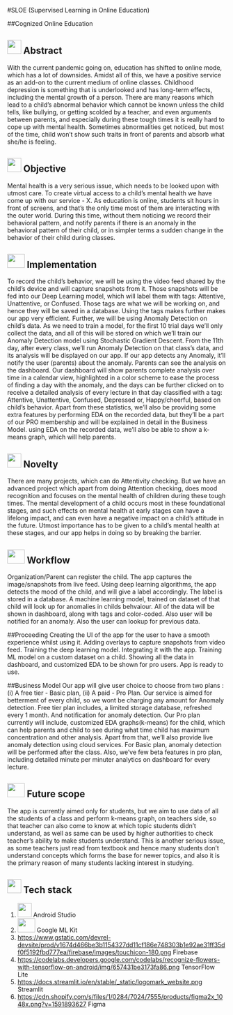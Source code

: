 #SLOE (Supervised Learning in Online Education)

##Cognized Online Education


## <img src="https://cdn.iconscout.com/icon/free/png-256/idea-1618744-1372450.png" width="32" height="32"> Abstract
With the current pandemic going on, education has shifted to online mode, which has a lot of downsides. Amidst all of this, we have a positive service as an add-on to the current medium of online classes. Childhood depression is something that is underlooked and has long-term effects, including the mental growth of a person. There are many reasons which lead to a child’s abnormal behavior which cannot be known unless the child tells, like bullying, or getting scolded by a teacher, and even arguments between parents, and especially during these tough times it is really hard to cope up with mental health. Sometimes abnormalities get noticed, but most of the time, child won’t show such traits in front of parents and absorb what she/he is feeling.

## <img src="https://image.flaticon.com/icons/png/512/1632/1632633.png" width="32" height="32"> Objective
Mental health is a very serious issue, which needs to be looked upon with utmost care. To create virtual access to a child’s mental health we have come up with our service - X. As education is online, students sit hours in front of screens, and that’s the only time most of them are interacting with the outer world. During this time, without them noticing we record their behavioral pattern, and notify parents if there is an anomaly in the behavioral pattern of their child, or in simpler terms a sudden change in the behavior of their child during classes.




## <img src="https://www.pinclipart.com/picdir/big/352-3523258_implementation-icon-implementation-mechanism-vector-clipart.png" width="40" height="32"> Implementation
To record the child’s behavior, we will be using the video feed shared by the child’s device and will capture snapshots from it. Those snapshots will be fed into our Deep Learning model, which will label them with tags: Attentive, Unattentive, or Confused. Those tags are what we will be working on, and hence they will be saved in a database. Using the tags makes further makes our app very efficient. Further, we will be using Anomaly Detection on child’s data. As we need to train a model, for the first 10 trial days we’ll only collect the data, and all of this will be stored on which we’ll train our Anomaly Detection model using Stochastic Gradient Descent. From the 11th day, after every class, we’ll run Anomaly Detection on that class’s data, and its analysis will be displayed on our app. If our app detects any Anomaly, it’ll notify the user (parents) about the anomaly. Parents can see the analysis on the dashboard. Our dashboard will show parents complete analysis over time in a calendar view, highlighted in a color scheme to ease the process of finding a day with the anomaly, and the days can be further clicked on to receive a detailed analysis of every lecture in that day classified with a tag: Attentive, Unattentive, Confused, Depressed or, Happy/cheerful, based on child’s behavior. Apart from these statistics, we’ll also be providing some extra features by performing EDA on the recorded data, but they’ll be a part of our PRO membership and will be explained in detail in the Business Model.
using EDA on the recorded data, we’ll also be able to show a k-means graph, which will help parents.

## <img src="https://noveltypharma.eu/wp-content/uploads/2020/10/icon_novel_ingredients.png" width="32" height="32"> Novelty
There are many projects, which can do Attentivity checking. But we have an advanced project which apart from doing Attention checking, does mood recognition and focuses on the mental health of children during these tough times. The mental development of a child occurs most in these foundational stages, and such effects on mental health at early stages can have a lifelong impact, and can even have a negative impact on a child’s attitude in the future. Utmost importance has to be given to a child’s mental health at these stages, and our app helps in doing so by breaking the barrier.




## <img src="https://icons-for-free.com/iconfiles/png/512/workflow-131964753379858822.png" width="40" height="32"> Workflow
Organization/Parent can register the child. 
The app captures the image/snapshots from live feed.
Using deep learning algorithms, the app detects the mood of the child, and will give a label accordingly.
The label is stored in a database.
A machine learning model, trained on dataset of that child will look up for anomalies in childs behvaiour.
All of the data will be shown in dashboard, along with tags and color-coded. Also user will be notified for an anomaly.
Also the user can lookup for previous data.

##Proceeding
Creating the UI of the app for the user to have a smooth experience whilst using it.
Adding overlays to capture snapshots from video feed.
Training the deep learning model. Integrating it with the app.
Training ML model on a custom dataset on a child.
Showing all the data in dashboard, and customized EDA to be shown for pro users.
App is ready to use.

##Business Model
Our app will give user choice to choose from two plans : (i) A free tier - Basic plan, (ii) A paid - Pro Plan. Our service is aimed for betterment of  every child, so we wont be charging any amount for Anomaly detection. Free tier plan includes, a limited storage database, refreshed every 1 month. And notification for anomaly detection. Our Pro plan currently will include, customized EDA graphs(k-means) for the child, which can help parents and child to see during what time child has maximum concentration and other analysis. Apart from that, we’ll also provide live anomaly detection using cloud services. For Basic plan, anomaly detection will be performed after the class. Also, we’ve few beta features in pro plan, including detailed minute per minuter analytics on dashboard for every lecture.

## <img src="https://www.starface.com/wp-content/uploads/2017/05/STARFACE_Comfortphoning_Zukunftssicher-Icon-350-1.png" width="40" height="32"> Future scope
The app is currently aimed only for students, but we aim to use data of all the students of a class and perform k-means graph, on teachers side, so that teacher can also come to know at which topic students didn’t understand, as well as same can be used by higher authorities to check teacher’s ability to make students understand. This is another serious issue, as some teachers just read from textbook and hence many students don’t understand concepts which forms the base for newer topics, and also it is the primary reason of many students lacking interest in studying.

## <img src="https://techstackapps.com/media/2019/11/TechStackApps-logo-icon.png" width="32" height="32"> Tech stack
1. <img src="https://2.bp.blogspot.com/-tzm1twY_ENM/XlCRuI0ZkRI/AAAAAAAAOso/BmNOUANXWxwc5vwslNw3WpjrDlgs9PuwQCLcBGAsYHQ/s1600/pasted%2Bimage%2B0.png" width="32" height="32">  Android Studio
2. <img src="https://developers.google.com/ml-kit/images/homepage/hero.png" width="40" height="32"> Google ML Kit
3. <https://www.gstatic.com/devrel-devsite/prod/v1674d466be3b1154327dd11cf186e748303b1e92ae31ff35df0f5192fbd777ea/firebase/images/touchicon-180.png> Firebase
4. <https://codelabs.developers.google.com/codelabs/recognize-flowers-with-tensorflow-on-android/img/657431be3173fa86.png> TensorFlow Lite
5. <https://docs.streamlit.io/en/stable/_static/logomark_website.png> Streamlit
6. <https://cdn.shopify.com/s/files/1/0284/7024/7555/products/figma2x_1048x.png?v=1591893627> Figma
